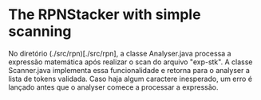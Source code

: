 # The RPNStacker with simple scanning

No diretório (./src/rpn)[./src/rpn], a classe Analyser.java processa a expressão matemática após realizar o scan do arquivo "exp-stk". A classe Scanner.java implementa essa funcionalidade e retorna para o analyser a lista de tokens validada. Caso haja algum caractere inesperado, um erro é lançado antes que o analyser comece a processar a expressão.
